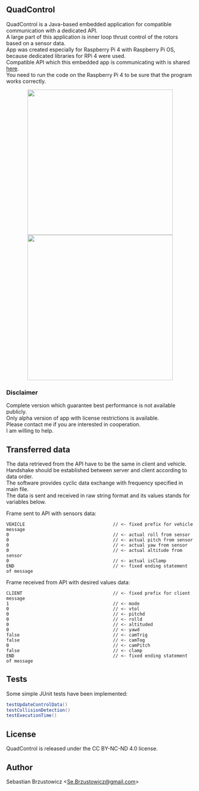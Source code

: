 ## QuadControl

QuadControl is a Java-based embedded application for compatible communication with a dedicated API.  	    
A large part of this application is inner loop thrust control of the rotors based on a sensor data.      
App was created especially for Raspberry Pi 4 with Raspberry Pi OS, because dedicated libraries for RPi 4 were used.		    
Compatible API which this embedded app is communicating with is shared [here](https://github.com/sebastianbrzustowicz/Robot-tasker-API).     
You need to run the code on the Raspberry Pi 4 to be sure that the program works correctly.    

<p align="center">
  <img src="https://github.com/sebastianbrzustowicz/QuadControl/assets/66909222/b6c7f220-a283-405c-b590-1ca32ed11348" width="390" />
  <img src="https://github.com/sebastianbrzustowicz/QuadControl/assets/66909222/b6256ff8-bd4b-4982-90d3-1922e3322412" width="390" />
</p>

### Disclaimer
Complete version which guarantee best performance is not available publicly.		  
Only alpha version of app with license restrictions is available.		  
Please contact me if you are interested in cooperation.		  
I am willing to help. 	

## Transferred data

The data retrieved from the API have to be the same in client and vehicle.      
Handshake should be established between server and client according to data order.    
The software provides cyclic data exchange with frequency specified in main file.    
The data is sent and received in raw string format and its values stands for variables below.    

Frame sent to API with sensors data:
```
VEHICLE                                 // <- fixed prefix for vehicle message
0                                       // <- actual roll from sensor
0                                       // <- actual pitch from sensor
0                                       // <- actual yaw from sensor
0                                       // <- actual altitude from sensor
0                                       // <- actual isClamp
END                                     // <- fixed ending statement of message
```

Frame received from API with desired values data:
```
CLIENT                                  // <- fixed prefix for client message
1                                       // <- mode
0                                       // <- vtol
0                                       // <- pitchd
0                                       // <- rolld
0                                       // <- altituded
0                                       // <- yawd
false                                   // <- camTrig
false                                   // <- camTog
0                                       // <- camPitch
false                                   // <- clamp
END                                     // <- fixed ending statement of message
```

## Tests

Some simple JUnit tests have been implemented:
```java
testUpdateControlData()
testCollisionDetection()
testExecutionTime()
```

## License

QuadControl is released under the CC BY-NC-ND 4.0 license.

## Author

Sebastian Brzustowicz &lt;Se.Brzustowicz@gmail.com&gt;
